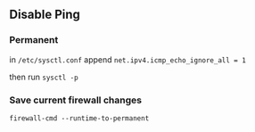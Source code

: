 ## Disable Ping

### Permanent
in `/etc/sysctl.conf` append
`net.ipv4.icmp_echo_ignore_all = 1`

then run `sysctl -p`

### Save current firewall changes
`firewall-cmd --runtime-to-permanent`